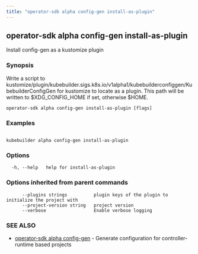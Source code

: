 ```yaml
---
title: "operator-sdk alpha config-gen install-as-plugin"
---
```

## operator-sdk alpha config-gen install-as-plugin

Install config-gen as a kustomize plugin

### Synopsis

Write a script to kustomize/plugin/kubebuilder.sigs.k8s.io/v1alpha1/kubebuilderconfiggen/KubebuilderConfigGen for kustomize to locate as a plugin.
This path will be written to $XDG_CONFIG_HOME if set, otherwise $HOME.


```
operator-sdk alpha config-gen install-as-plugin [flags]
```

### Examples

```

kubebuilder alpha config-gen install-as-plugin

```

### Options

```
  -h, --help   help for install-as-plugin
```

### Options inherited from parent commands

```
      --plugins strings          plugin keys of the plugin to initialize the project with
      --project-version string   project version
      --verbose                  Enable verbose logging
```

### SEE ALSO

* [operator-sdk alpha config-gen](../operator-sdk_alpha_config-gen)	 - Generate configuration for controller-runtime based projects

